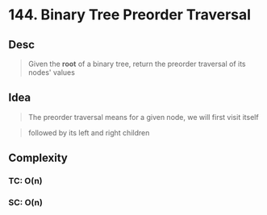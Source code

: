 # 144. Binary Tree Preorder Traversal

## Desc

> Given the **root** of a binary tree, return the preorder traversal of its nodes' values

## Idea

> The preorder traversal means for a given node, we will first visit itself

> followed by its left and right children

## Complexity

### TC: O(n)

### SC: O(n)